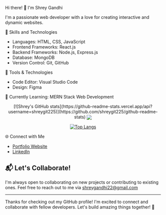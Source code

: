 Hi there! 👋 I'm Shrey Gandhi

I'm a passionate web developer with a love for creating interactive and dynamic websites.

🚀 Skills and Technologies

- Languages: HTML, CSS, JavaScript
- Frontend Frameworks: React.js
- Backend Frameworks: Node.js, Express.js
- Database: MongoDB
- Version Control: Git, GitHub

🔧 Tools & Technologies

- Code Editor: Visual Studio Code
- Design: Figma

🌱 Currently Learning: MERN Stack Web Development 

<div align="center">
[![Shrey's GitHub stats](https://github-readme-stats.vercel.app/api?username=shreygit225)](https://github.com/shreygit225/github-readme-stats)

<a href="https://github.com/shreygit225">
  <img align="center" src="https://github-readme-streak-stats.herokuapp.com/?user=shreygit225&theme=light" />
</a>

[![Top Langs](https://github-readme-stats.vercel.app/api/top-langs/?username=shreygit225)](https://github.com/shreygit225/github-readme-stats)
</div>


🌐 Connect with Me

- [Portfolio Website](https://shreygandhi.my.canva.site/)
- [LinkedIn](https://www.linkedin.com/in/shreygandhi225/)


## 📬 Let's Collaborate!

I'm always open to collaborating on new projects or contributing to existing ones. Feel free to reach out to me via shreygandhi22@gmail.com

---

Thanks for checking out my GitHub profile! I'm excited to connect and collaborate with fellow developers. Let's build amazing things together! 🚀



<!---
shreygit225/shreygit225 is a ✨ special ✨ repository because its `README.md` (this file) appears on your GitHub profile.
You can click the Preview link to take a look at your changes.
--->
